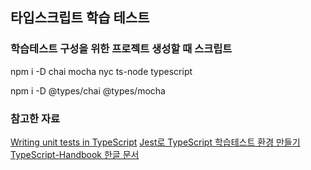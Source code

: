 ## 타입스크립트 학습 테스트

### 학습테스트 구성을 위한 프로젝트 생성할 때 스크립트

npm i -D chai mocha nyc ts-node typescript <br/>

npm i -D @types/chai @types/mocha <br/>

### 참고한 자료

[Writing unit tests in TypeScript](https://medium.com/@RupaniChirag/writing-unit-tests-in-typescript-d4719b8a0a40) 
[Jest로 TypeScript 학습테스트 환경 만들기](https://gongzza.github.io/javascript/learning-typescript-with-jest/)
[TypeScript-Handbook 한글 문서](https://typescript-kr.github.io/)